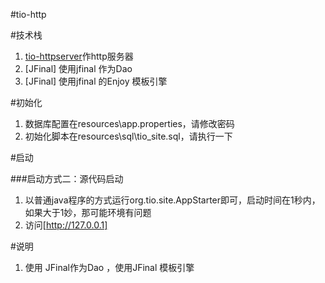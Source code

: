 #tio-http
 
#技术栈
1. [tio-httpserver](https://git.oschina.net/tywo45/t-io)作http服务器
2. [JFinal] 使用jfinal 作为Dao 
3. [JFinal] 使用jfinal 的Enjoy 模板引擎
 

#初始化
1. 数据库配置在resources\app.properties，请修改密码
2. 初始化脚本在resources\sql\tio_site.sql，请执行一下

#启动
 

###启动方式二：源代码启动
 
1. 以普通java程序的方式运行org.tio.site.AppStarter即可，启动时间在1秒内， 如果大于1妙，那可能环境有问题
2. 访问[http://127.0.0.1]
 
#说明
1. 使用 JFinal作为Dao ，使用JFinal 模板引擎